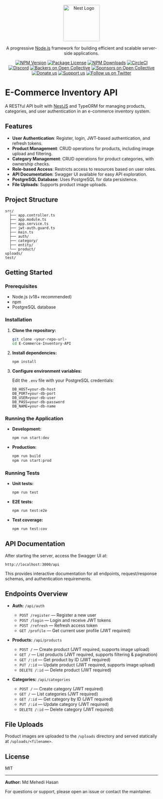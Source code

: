 <p align="center">
  <a href="http://nestjs.com/" target="blank"><img src="https://nestjs.com/img/logo-small.svg" width="120" alt="Nest Logo" /></a>
</p>

[circleci-image]: https://img.shields.io/circleci/build/github/nestjs/nest/master?token=abc123def456
[circleci-url]: https://circleci.com/gh/nestjs/nest

  <p align="center">A progressive <a href="http://nodejs.org" target="_blank">Node.js</a> framework for building efficient and scalable server-side applications.</p>
    <p align="center">
<a href="https://www.npmjs.com/~nestjscore" target="_blank"><img src="https://img.shields.io/npm/v/@nestjs/core.svg" alt="NPM Version" /></a>
<a href="https://www.npmjs.com/~nestjscore" target="_blank"><img src="https://img.shields.io/npm/l/@nestjs/core.svg" alt="Package License" /></a>
<a href="https://www.npmjs.com/~nestjscore" target="_blank"><img src="https://img.shields.io/npm/dm/@nestjs/common.svg" alt="NPM Downloads" /></a>
<a href="https://circleci.com/gh/nestjs/nest" target="_blank"><img src="https://img.shields.io/circleci/build/github/nestjs/nest/master" alt="CircleCI" /></a>
<a href="https://discord.gg/G7Qnnhy" target="_blank"><img src="https://img.shields.io/badge/discord-online-brightgreen.svg" alt="Discord"/></a>
<a href="https://opencollective.com/nest#backer" target="_blank"><img src="https://opencollective.com/nest/backers/badge.svg" alt="Backers on Open Collective" /></a>
<a href="https://opencollective.com/nest#sponsor" target="_blank"><img src="https://opencollective.com/nest/sponsors/badge.svg" alt="Sponsors on Open Collective" /></a>
  <a href="https://paypal.me/kamilmysliwiec" target="_blank"><img src="https://img.shields.io/badge/Donate-PayPal-ff3f59.svg" alt="Donate us"/></a>
    <a href="https://opencollective.com/nest#sponsor"  target="_blank"><img src="https://img.shields.io/badge/Support%20us-Open%20Collective-41B883.svg" alt="Support us"></a>
  <a href="https://twitter.com/nestframework" target="_blank"><img src="https://img.shields.io/twitter/follow/nestframework.svg?style=social&label=Follow" alt="Follow us on Twitter"></a>
</p>
  <!--[![Backers on Open Collective](https://opencollective.com/nest/backers/badge.svg)](https://opencollective.com/nest#backer)
  [![Sponsors on Open Collective](https://opencollective.com/nest/sponsors/badge.svg)](https://opencollective.com/nest#sponsor)-->

# E-Commerce Inventory API

A RESTful API built with [NestJS](https://nestjs.com/) and TypeORM for managing products, categories, and user authentication in an e-commerce inventory system.

## Features

- **User Authentication**: Register, login, JWT-based authentication, and refresh tokens.
- **Product Management**: CRUD operations for products, including image upload and filtering.
- **Category Management**: CRUD operations for product categories, with ownership checks.
- **Role-based Access**: Restricts access to resources based on user roles.
- **API Documentation**: Swagger UI available for easy API exploration.
- **PostgreSQL Database**: Uses PostgreSQL for data persistence.
- **File Uploads**: Supports product image uploads.

## Project Structure

```
src/
  ├── app.controller.ts
  ├── app.module.ts
  ├── app.service.ts
  ├── jwt-auth.guard.ts
  ├── main.ts
  ├── auth/
  ├── category/
  ├── entity/
  └── product/
uploads/
test/
```

## Getting Started

### Prerequisites

- Node.js (v18+ recommended)
- npm
- PostgreSQL database

### Installation

1. **Clone the repository:**
   ```sh
   git clone <your-repo-url>
   cd E-Commerce-Inventory-API
   ```

2. **Install dependencies:**
   ```sh
   npm install
   ```

3. **Configure environment variables:**

   Edit the `.env` file with your PostgreSQL credentials:
   ```
   DB_HOST=your-db-host
   DB_PORT=your-db-port
   DB_USER=your-db-user
   DB_PASS=your-db-password
   DB_NAME=your-db-name
   ```

### Running the Application

- **Development:**
  ```sh
  npm run start:dev
  ```

- **Production:**
  ```sh
  npm run build
  npm run start:prod
  ```

### Running Tests

- **Unit tests:**
  ```sh
  npm run test
  ```

- **E2E tests:**
  ```sh
  npm run test:e2e
  ```

- **Test coverage:**
  ```sh
  npm run test:cov
  ```

## API Documentation

After starting the server, access the Swagger UI at:

```
http://localhost:3000/api
```

This provides interactive documentation for all endpoints, request/response schemas, and authentication requirements.

## Endpoints Overview

- **Auth:** `/api/auth`
  - `POST /register` — Register a new user
  - `POST /login` — Login and receive JWT tokens
  - `POST /refresh` — Refresh access token
  - `GET /profile` — Get current user profile (JWT required)

- **Products:** `/api/products`
  - `POST /` — Create product (JWT required, supports image upload)
  - `GET /` — List products (JWT required, supports filtering & pagination)
  - `GET /:id` — Get product by ID (JWT required)
  - `PUT /:id` — Update product (JWT required, supports image upload)
  - `DELETE /:id` — Delete product (JWT required)

- **Categories:** `/api/categories`
  - `POST /` — Create category (JWT required)
  - `GET /` — List categories (JWT required)
  - `GET /:id` — Get category by ID (JWT required)
  - `PUT /:id` — Update category (JWT required)
  - `DELETE /:id` — Delete category (JWT required)

## File Uploads

Product images are uploaded to the `/uploads` directory and served statically at `/uploads/<filename>`.

## License

MIT

---

**Author:** Md Mehedi Hasan

For questions or support, please open an issue or contact the maintainer.
